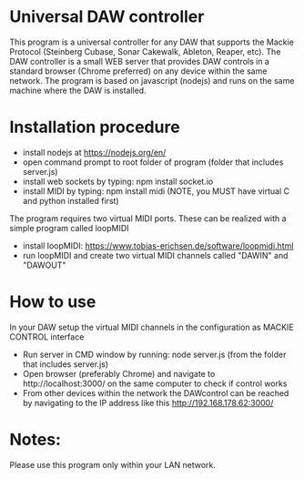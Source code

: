 # Universal DAW controller
This program is a universal controller for any DAW that supports the Mackie Protocol (Steinberg Cubase, Sonar Cakewalk, Ableton, Reaper, etc). The DAW controller is a small WEB server that provides DAW controls in a standard browser (Chrome preferred) on any device within the same network. The program is based on javascript (nodejs) and runs on the same machine where the DAW is installed.  

# Installation procedure
* install nodejs at https://nodejs.org/en/
* open command prompt to root folder of program (folder that includes server.js)
* install web sockets by typing: npm install socket.io
* install MIDI by typing: npm install midi (NOTE, you MUST have virtual C and python installed first)

The program requires two virtual MIDI ports. These can be realized with a simple program called loopMIDI
* install loopMIDI: https://www.tobias-erichsen.de/software/loopmidi.html
* run loopMIDI and create two virtual MIDI channels called "DAWIN" and "DAWOUT"

# How to use
In your DAW setup the virtual MIDI channels in the configuration as MACKIE CONTROL interface
* Run server in CMD window by running: node server.js (from the folder that includes server.js)
* Open browser (preferably Chrome) and navigate to http://localhost:3000/ on the same computer to check if control works
* From other devices within the network the DAWcontrol can be reached by navigating to the IP address like this http://192.168.178.62:3000/

# Notes:
Please use this program only within your LAN network. 

